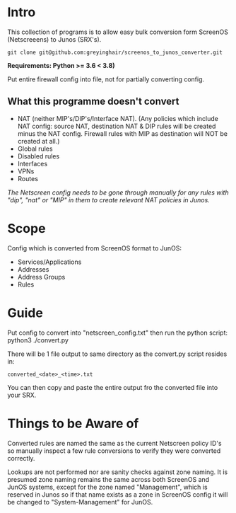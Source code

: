 # Intro

This collection of programs is to allow easy bulk conversion form ScreenOS (Netscreeens) to Junos (SRX's).

    git clone git@github.com:greyinghair/screenos_to_junos_converter.git

**Requirements: Python >= 3.6 < 3.8)**

Put entire firewall config into file, not for partially converting config. 


## What this programme doesn't convert

* NAT (neither MIP's/DIP's/Interface NAT).  (Any policies which include NAT config: source NAT, destination NAT & DIP rules will be created minus the NAT config.
Firewall rules with MIP as destination will NOT be created at all.)
* Global rules
* Disabled rules
* Interfaces
* VPNs
* Routes

_The Netscreen config needs to be gone through manually for any rules with "dip", "nat" or "MIP" in them to create relevant NAT policies in Junos._

# Scope

Config which is converted from ScreenOS format to JunOS:

* Services/Applications
* Addresses
* Address Groups
* Rules


# Guide

Put config to convert into "netscreen_config.txt" then run the python script:
python3 ./convert.py

There will be 1 file output to same directory as the convert.py script resides in: 

    converted_<date>_<time>.txt

You can then copy and paste the entire output fro the converted file into your SRX.

# Things to be Aware of

Converted rules are named the same as the current Netscreen policy ID's so manually inspect a few rule conversions
to verify they were converted correctly.

Lookups are not performed nor are sanity checks against zone naming.  It is presumed zone naming remains the same across both ScreenOS and JunOS systems, 
except for the zone named "Management", which is reserved in Junos so if that name exists as a zone in ScreenOS config it will be changed
to "System-Management" for JunOS.
